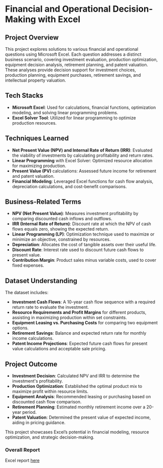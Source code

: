 # **Financial and Operational Decision-Making with Excel**

## Project Overview
This project explores solutions to various financial and operational questions using Microsoft Excel. Each question addresses a distinct business scenario, covering investment evaluation, production optimization, equipment decision analysis, retirement planning, and patent valuation. These analyses provide decision support for investment choices, production planning, equipment purchases, retirement savings, and intellectual property valuation.

## Tech Stacks
- **Microsoft Excel**: Used for calculations, financial functions, optimization modeling, and solving linear programming problems.
- **Excel Solver Tool**: Utilized for linear programming to optimize production resources.

## Techniques Learned
- **Net Present Value (NPV) and Internal Rate of Return (IRR)**: Evaluated the viability of investments by calculating profitability and return rates.
- **Linear Programming** with Excel Solver: Optimized resource allocation for maximizing production.
- **Present Value (PV)** calculations: Assessed future income for retirement and patent valuation.
- **Financial Modeling**: Leveraged Excel functions for cash flow analysis, depreciation calculations, and cost-benefit comparisons.

## Business-Related Terms
- **NPV (Net Present Value)**: Measures investment profitability by comparing discounted cash inflows and outflows.
- **IRR (Internal Rate of Return)**: Discount rate at which the NPV of cash flows equals zero, showing the expected return.
- **Linear Programming (LP)**: Optimization technique used to maximize or minimize an objective, constrained by resources.
- **Depreciation**: Allocates the cost of tangible assets over their useful life.
- **Discount Rate**: Interest rate used to discount future cash flows to present value.
- **Contribution Margin**: Product sales minus variable costs, used to cover fixed expenses.

## Dataset Understanding
The dataset includes:
- **Investment Cash Flows**: A 10-year cash flow sequence with a required return rate to evaluate the investment.
- **Resource Requirements and Profit Margins** for different products, assisting in maximizing production within set constraints.
- **Equipment Leasing vs. Purchasing Costs** for comparing two equipment options.
- **Retirement Savings**: Balance and expected return rate for monthly income calculations.
- **Patent Income Projections**: Expected future cash flows for present value calculations and acceptable sale pricing.

## Project Outcome
- **Investment Decision**: Calculated NPV and IRR to determine the investment's profitability.
- **Production Optimization**: Established the optimal product mix to maximize profit within resource limits.
- **Equipment Analysis**: Recommended leasing or purchasing based on discounted cash flow comparison.
- **Retirement Planning**: Estimated monthly retirement income over a 20-year period.
- **Patent Valuation**: Determined the present value of expected income, aiding in pricing guidance.

This project showcases Excel’s potential in financial modeling, resource optimization, and strategic decision-making. 

### **Overall Report**  
Excel report [here](https://github.com/abhisheknareshtumdam/Financial_-_Operational_Decision_Making/blob/main/Resources/Financial%20and%20Operational%20Decision-Making%20with%20Excel.xlsx)
